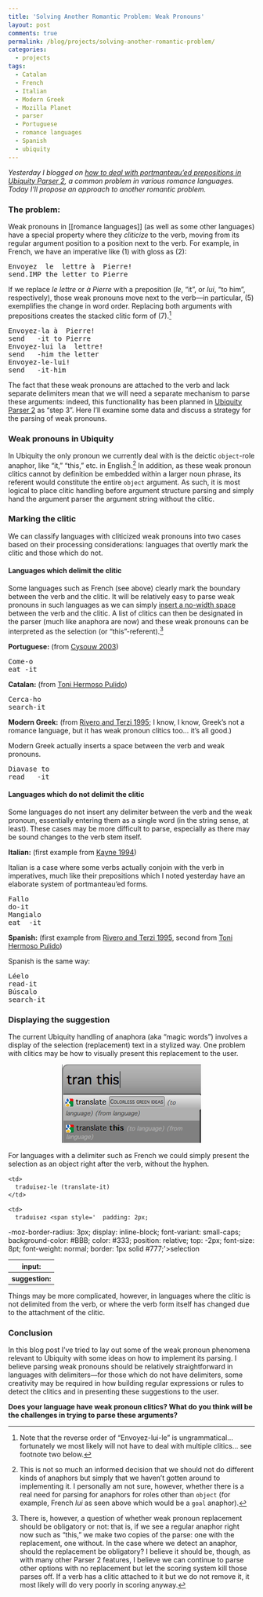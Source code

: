 ```yaml
---
title: 'Solving Another Romantic Problem: Weak Pronouns'
layout: post
comments: true
permalink: /blog/projects/solving-another-romantic-problem/
categories:
  - projects
tags:
  - Catalan
  - French
  - Italian
  - Modern Greek
  - Mozilla Planet
  - parser
  - Portuguese
  - romance languages
  - Spanish
  - ubiquity
---
```

*Yesterday I blogged on [how to deal with portmanteau&#8217;ed prepositions in Ubiquity Parser 2][1], a common problem in various romance languages. Today I&#8217;ll propose an approach to another romantic problem.*

### The problem:

Weak pronouns in \[[romance languages]\] (as well as some other languages) have a special property where they *cliticize* to the verb, moving from its regular argument position to a position next to the verb. For example, in French, we have an imperative like (1) with gloss as (2):

<pre line='1' lang='fr'>Envoyez  le  lettre à  Pierre!
send.IMP the letter to Pierre
</pre>

If we replace *le lettre* or *à Pierre* with a preposition (*le*, &#8220;it&#8221;, or *lui*, &#8220;to him&#8221;, respectively), those weak pronouns move next to the verb—in particular, (5) exemplifies the change in word order. Replacing both arguments with prepositions creates the stacked clitic form of (7).[^3]

<pre line='3' lang='fr'>Envoyez-la à  Pierre!
send   -it to Pierre
Envoyez-lui la  lettre!
send   -him the letter
Envoyez-le-lui!
send   -it-him
</pre>

The fact that these weak pronouns are attached to the verb and lack separate delimiters mean that we will need a separate mechanism to parse these arguments: indeed, this functionality has been planned in [Ubiquity Parser 2][2] as &#8220;step 3&#8221;. Here I&#8217;ll examine some data and discuss a strategy for the parsing of weak pronouns.

<!--more-->

### Weak pronouns in Ubiquity

In Ubiquity the only pronoun we currently deal with is the deictic `object`-role anaphor, like &#8220;it,&#8221; &#8220;this,&#8221; etc. in English.[^1] In addition, as these weak pronoun clitics cannot by definition be embedded within a larger noun phrase, its referent would constitute the entire `object` argument. As such, it is most logical to place clitic handling before argument structure parsing and simply hand the argument parser the argument string without the clitic.

### Marking the clitic

We can classify languages with cliticized weak pronouns into two cases based on their processing considerations: languages that overtly mark the clitic and those which do not.

#### Languages which delimit the clitic

Some languages such as French (see above) clearly mark the boundary between the verb and the clitic. It will be relatively easy to parse weak pronouns in such languages as we can simply [insert a no-width space][3] between the verb and the clitic. A list of clitics can then be designated in the parser (much like anaphora are now) and these weak pronouns can be interpreted as the selection (or &#8220;this&#8221;-referent).[^2]

**Portuguese:** (from [Cysouw 2003][4])

<pre lang='pr'>Come-o
eat -it
</pre>

**Catalan:** (from [Toni Hermoso Pulido][5])

<pre lang='ca'>Cerca-ho
search-it
</pre>

**Modern Greek:** (from [Rivero and Terzi 1995][6]; I know, I know, Greek&#8217;s not a romance language, but it has weak pronoun clitics too&#8230; it&#8217;s all good.)

Modern Greek actually inserts a space between the verb and weak pronouns.

<pre lang='ca'>Diavase to
read   -it
</pre>

#### Languages which do not delimit the clitic

Some languages do not insert any delimiter between the verb and the weak pronoun, essentially entering them as a single word (in the string sense, at least). These cases may be more difficult to parse, especially as there may be sound changes to the verb stem itself.

**Italian:** (first example from [Kayne 1994][7])

Italian is a case where some verbs actually conjoin with the verb in imperatives, much like their prepositions which I noted yesterday have an elaborate system of portmanteau&#8217;ed forms.

<pre lang='it'>Fallo
do-it
Mangialo
eat  -it</pre>

**Spanish:** (first example from [Rivero and Terzi 1995][6], second from [Toni Hermoso Pulido][5])

Spanish is the same way:

<pre lang='es'>Léelo
read-it
Búscalo
search-it
</pre>

### Displaying the suggestion

The current Ubiquity handling of anaphora (aka &#8220;magic words&#8221;) involves a display of the selection (replacement) text in a stylized way. One problem with clitics may be how to visually present this replacement to the user.

<center>
  <img src="/static/uploads/2009/05/picture-11.png" alt="Picture 1.png" border="0" width="284" height="160" />
</center>

For languages with a delimiter such as French we could simply present the selection as an object right after the verb, without the hyphen.

<table>
  <tr>
    <th>
      input:
    </th>
    
    <td>
      traduisez-le (translate-it)
    </td>
  </tr>
  
  <tr>
    <th>
      suggestion:
    </th>
    
    <td>
      traduisez <span style='  padding: 2px;
  -moz-border-radius: 3px;
  display: inline-block;
  font-variant: small-caps;
  background-color: #BBB;
  color: #333;
  position: relative;
  top: -2px;
  font-size: 8pt;
  font-weight: normal;
  border: 1px solid #777;'>selection</span>
    </td>
  </tr>
</table>

Things may be more complicated, however, in languages where the clitic is not delimited from the verb, or where the verb form itself has changed due to the attachment of the clitic.

### Conclusion

In this blog post I&#8217;ve tried to lay out some of the weak pronoun phenomena relevant to Ubiquity with some ideas on how to implement its parsing. I believe parsing weak pronouns should be relatively straightforward in languages with delimiters—for those which do not have delimiters, some creativity may be required in how building regular expressions or rules to detect the clitics and in presenting these suggestions to the user.

**Does your language have weak pronoun clitics? What do you think will be the challenges in trying to parse these arguments?**

[^3]:    
    Note that the reverse order of &#8220;Envoyez-lui-le&#8221; is ungrammatical&#8230; fortunately we most likely will not have to deal with multiple clitics&#8230; see footnote two below.

[^1]:    
    This is not so much an informed decision that we should not do different kinds of anaphors but simply that we haven&#8217;t gotten around to implementing it. I personally am not sure, however, whether there is a real need for parsing for anaphors for roles other than `object` (for example, French *lui* as seen above which would be a `goal` anaphor).

[^2]:    
    There is, however, a question of whether weak pronoun replacement should be obligatory or not: that is, if we see a regular anaphor right now such as &#8220;this,&#8221; we make two copies of the parse: one with the replacement, one without. In the case where we detect an anaphor, should the replacement be obligatory? I believe it should be, though, as with many other Parser 2 features, I believe we can continue to parse other options with no replacement but let the scoring system kill those parses off. If a verb has a clitic attached to it but we do not remove it, it most likely will do very poorly in scoring anyway.

 [1]: http://mitcho.com/blog/projects/solving-a-romantic-problem-portmanteaued-prepositions/
 [2]: https://wiki.mozilla.org/Labs/Ubiquity/Parser_2
 [3]: http://ubiquity.mozilla.com/trac/ticket/665
 [4]: http://email.eva.mpg.de/~cysouw/pdf/cysouwDGFS.pdf
 [5]: http://www.cau.cat/blog/
 [6]: http://aix1.uottawa.ca/~romlab/pubs/RiveroTerzi.1995.pdf
 [7]: http://books.google.com/books?id=tnXJVbGpMfEC